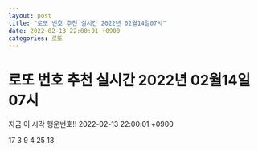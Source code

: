 ```yaml
---
layout: post
title: "로또 번호 추천 실시간 2022년 02월14일07시"
date: 2022-02-13 22:00:01 +0900
categories: 로또
---
```


# 로또 번호 추천 실시간 2022년 02월14일07시

지금 이 시각 행운번호!! 2022-02-13 22:00:01 +0900

 17  3  9  4  25  13 

